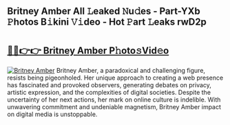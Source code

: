 ## Britney Amber All 𝙻eaked 𝙽u𝚍es - Part-YXb 𝙿hotos B𝚒kini 𝚅𝚒deo - Hot 𝙿art 𝙻eaks rwD2p

# <h2><a href="http://ld3ep4.urlbe.top/?page=Britney+Amber">🔗🔗👉👉 Britney Amber P𝚑oto𝚜Vid𝚎o</a></h2>

[![Britney Amber](https://i.imgur.com/eBuTRDB.gif)](http://ld3ep4.urlbe.top/?page=Britney+Amber)
Britney Amber, a paradoxical and challenging figure, resists being pigeonholed. Her unique approach to creating a web presence has fascinated and provoked observers, generating debates on privacy, artistic expression, and the complexities of digital societies. Despite the uncertainty of her next actions, her mark on online culture is indelible. With unwavering commitment and undeniable magnetism, Britney Amber impact on digital media is unstoppable.
